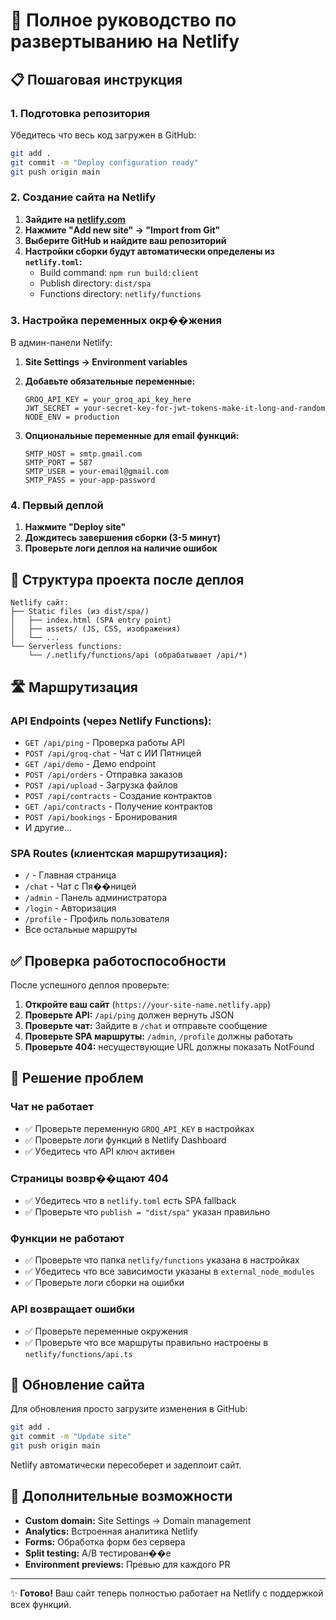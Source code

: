 # 🚀 Полное руководство по развертыванию на Netlify

## 📋 Пошаговая инструкция

### 1. Подготовка репозитория

Убедитесь что весь код загружен в GitHub:

```bash
git add .
git commit -m "Deploy configuration ready"
git push origin main
```

### 2. Создание сайта на Netlify

1. **Зайдите на [netlify.com](https://netlify.com)**
2. **Нажмите "Add new site" → "Import from Git"**
3. **Выберите GitHub и найдите ваш репозиторий**
4. **Настройки сборки будут автоматически определены из `netlify.toml`:**
   - Build command: `npm run build:client`
   - Publish directory: `dist/spa`
   - Functions directory: `netlify/functions`

### 3. Настройка переменных окр��жения

В админ-панели Netlify:

1. **Site Settings → Environment variables**
2. **Добавьте обязательные переменные:**

   ```
   GROQ_API_KEY = your_groq_api_key_here
   JWT_SECRET = your-secret-key-for-jwt-tokens-make-it-long-and-random
   NODE_ENV = production
   ```

3. **Опциональные переменные для email функций:**
   ```
   SMTP_HOST = smtp.gmail.com
   SMTP_PORT = 587
   SMTP_USER = your-email@gmail.com
   SMTP_PASS = your-app-password
   ```

### 4. Первый деплой

1. **Нажмите "Deploy site"**
2. **Дождитесь завершения сборки (3-5 минут)**
3. **Проверьте логи деплоя на наличие ошибок**

## 🔧 Структура проекта после деплоя

```
Netlify сайт:
├── Static files (из dist/spa/)
│   ├── index.html (SPA entry point)
│   ├── assets/ (JS, CSS, изображения)
│   └── ...
└── Serverless functions:
    └── /.netlify/functions/api (обрабатывает /api/*)
```

## 🛣️ Маршрутизация

### API Endpoints (через Netlify Functions):

- `GET /api/ping` - Проверка работы API
- `POST /api/groq-chat` - Чат с ИИ Пятницей
- `GET /api/demo` - Демо endpoint
- `POST /api/orders` - Отправка заказов
- `POST /api/upload` - Загрузка файлов
- `POST /api/contracts` - Создание контрактов
- `GET /api/contracts` - Получение контрактов
- `POST /api/bookings` - Бронирования
- И другие...

### SPA Routes (клиентская маршрутизация):

- `/` - Главная страница
- `/chat` - Чат с Пя��ницей
- `/admin` - Панель администратора
- `/login` - Авторизация
- `/profile` - Профиль пользователя
- Все остальные маршруты

## ✅ Проверка работоспособности

После успешного деплоя проверьте:

1. **Откройте ваш сайт** (`https://your-site-name.netlify.app`)
2. **Проверьте API:** `/api/ping` должен вернуть JSON
3. **Проверьте чат:** Зайдите в `/chat` и отправьте сообщение
4. **Проверьте SPA маршруты:** `/admin`, `/profile` должны работать
5. **Проверьте 404:** несуществующие URL должны показать NotFound

## 🐛 Решение проблем

### Чат не работает

- ✅ Проверьте переменную `GROQ_API_KEY` в настройках
- ✅ Проверьте логи функций в Netlify Dashboard
- ✅ Убедитесь что API ключ активен

### Страницы возвр��щают 404

- ✅ Убедитесь что в `netlify.toml` есть SPA fallback
- ✅ Проверьте что `publish = "dist/spa"` указан правильно

### Функции не работают

- ✅ Проверьте что папка `netlify/functions` указана в настройках
- ✅ Убедитесь что все зависимости указаны в `external_node_modules`
- ✅ Проверьте логи сборки на ошибки

### API возвращает ошибки

- ✅ Проверьте переменные окружения
- ✅ Проверьте что все маршруты правильно настроены в `netlify/functions/api.ts`

## 🔄 Обновление сайта

Для обновления просто загрузите изменения в GitHub:

```bash
git add .
git commit -m "Update site"
git push origin main
```

Netlify автоматически пересоберет и задеплоит сайт.

## 🌟 Дополнительные возможности

- **Custom domain:** Site Settings → Domain management
- **Analytics:** Встроенная аналитика Netlify
- **Forms:** Обработка форм без сервера
- **Split testing:** A/B тестирован��е
- **Environment previews:** Превью для каждого PR

---

✨ **Готово!** Ваш сайт теперь полностью работает на Netlify с поддержкой всех функций.
